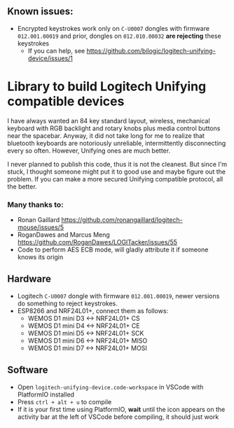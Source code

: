 ## Known issues:
- Encrypted keystrokes work only on ```C-U0007``` dongles with firmware ```012.001.00019``` and prior, dongles on ```012.010.00032``` **are rejecting** these keystrokes
    - If you can help, see https://github.com/bilogic/logitech-unifying-device/issues/1

# Library to build Logitech Unifying compatible devices
I have always wanted an 84 key standard layout, wireless, mechanical keyboard with RGB backlight and rotary knobs plus media control buttons near the spacebar. Anyway, it did not take long for me to realize that bluetooth keyboards are notoriously unreliable, intermittently disconnecting every so often. However, Unifying ones are much better.

I never planned to publish this code, thus it is not the cleanest. But since I'm stuck, I thought someone might put it to good use and maybe figure out the problem. If you can make a more secured Unifying compatible protocol, all the better.

### Many thanks to:
- Ronan Gaillard https://github.com/ronangaillard/logitech-mouse/issues/5
- RoganDawes and Marcus Meng https://github.com/RoganDawes/LOGITacker/issues/55
- Code to perform AES ECB mode, will gladly attribute it if someone knows its origin

## Hardware
- Logitech ```C-U0007``` dongle with firmware ```012.001.00019```, newer versions do something to reject keystrokes.
- ESP8266 and NRF24L01+, connect them as follows:
  - WEMOS D1 mini D3 <-> NRF24L01+ CS
  - WEMOS D1 mini D4 <-> NRF24L01+ CE
  - WEMOS D1 mini D5 <-> NRF24L01+ SCK
  - WEMOS D1 mini D6 <-> NRF24L01+ MISO
  - WEMOS D1 mini D7 <-> NRF24L01+ MOSI

## Software
- Open ```logitech-unifying-device.code-workspace``` in VSCode with PlatformIO installed
- Press ```ctrl + alt + u``` to compile
- If it is your first time using PlatformIO, **wait** until the icon appears on the activity bar at the left of VSCode before compiling, it should just work
